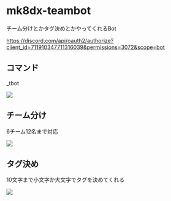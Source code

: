 # mk8dx-teambot
チーム分けとかタグ決めとかやってくれるBot

https://discord.com/api/oauth2/authorize?client_id=711910347711316039&permissions=3072&scope=bot

## コマンド

_tbot

![](https://i.imgur.com/ftk7mP0.png)

## チーム分け

6チーム12名まで対応

![](https://i.imgur.com/Fi3NdCd.png)

## タグ決め

10文字まで小文字か大文字でタグを決めてくれる

![](https://i.imgur.com/vuGWVAZ.png)


